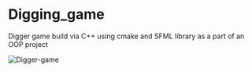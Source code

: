 # Digging_game

Digger game build via C++ using cmake and SFML library as a part of an OOP project

![Digger-game](https://user-images.githubusercontent.com/79790637/109722420-56c54d00-7bb5-11eb-82d8-21d66bcb0bc3.gif)

